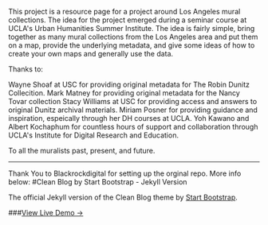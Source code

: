 This project is a resource page for a project around Los Angeles mural collections. The idea for the project emerged during a seminar course at UCLA's Urban Humanities Summer Institute. The idea is fairly simple, bring together as many mural collections from the Los Angeles area and put them on a map, provide the underlying metadata, and give some ideas of how to create your own maps and generally use the data. 

Thanks to:

Wayne Shoaf at USC for providing original metadata for The Robin Dunitz Collecition.
Mark Matney for providing original metadata for the Nancy Tovar collection
Stacy Williams at USC for providing access and answers to original Dunitz archival materials.
Miriam Posner for providing guidance and inspiration, espeically through her DH courses at UCLA.
Yoh Kawano and Albert Kochaphum for countless hours of support and collaboration through UCLA's Institute for Digital Research and Education.

To all the muralists past, present, and future. 

------------------------------------------------------------------------------------

Thank You to Blackrockdigital for setting up the orginal repo. More info below:
#Clean Blog by Start Bootstrap - Jekyll Version

The official Jekyll version of the Clean Blog theme by [Start Bootstrap](http://startbootstrap.com/).

###[View Live Demo &rarr;](http://blackrockdigital.github.io/startbootstrap-clean-blog-jekyll/)

